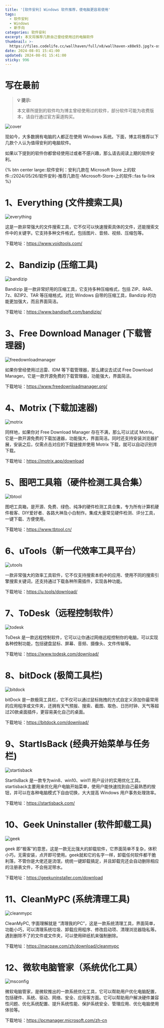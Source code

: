 ```yaml
---
title: '[软件安利] Windows 软件推荐，使电脑更容易使用'
tags:
  - 软件安利
  - Windows
  - 新手向
categories: 软件安利
excerpt: 本文将推荐几款自己曾经使用过的电脑软件
thumbnail: >-
  https://files.codelife.cc/wallhaven/full/x8/wallhaven-x88e93.jpg?x-oss-process=image/resize,limit_0,m_fill,w_2560,h_1440/quality,Q_92/format,webp
date: 2024-08-01 15:41:00
updated: 2024-08-01 15:41:00
sticky: 996
---
```



# 写在最前

> **💡 提示:** 
>
> 本文章所提到的软件均为博主曾经使用过的软件，部分软件可能为收费版本，请自行通过官方渠道购买。

![cover](https://files.codelife.cc/wallhaven/full/x8/wallhaven-x88e93.jpg?x-oss-process=image/resize,limit_0,m_fill,w_2560,h_1440/quality,Q_92/format,webp)

现如今，大多数拥有电脑的人都正在使用 Windows 系统。下面，博主将推荐以下几款个人认为值得安利的电脑软件。

如果以下提到的软件你都曾经使用过或者不感兴趣，那么请去阅读上期的软件安利。

{% btn center large::软件安利：安利几款在 Microsoft Store 上的软件::/2024/05/26/软件安利-推荐几款在-Microsoft-Store-上的软件::fas fa-link %} 


# 1、Everything (文件搜索工具)

![everything](/images/2024/0801/everything.jpg)

这是一款非常强大的文件搜索工具，它不仅可以快速搜索具体的文件，还能搜索文件中的关键字。它支持多种文件格式，包括图片、音频、视频、压缩包等。

下载地址：https://www.voidtools.com/

# 2、Bandizip (压缩工具)

![bandizip](/images/2024/0801/bandizip.jpg)

Bandizip 是一款非常好用的压缩工具，它支持多种压缩格式，包括 ZIP、RAR、7z、BZIP2、TAR 等压缩格式。对比 Windows 自带的压缩工具，Bandizip 的功能更加强大，而且界面简洁。

下载地址：https://www.bandisoft.com/bandizip/

# 3、Free Download Manager (下载管理器)

![freedownloadmanager](/images/2024/0801/fdm.jpg)

如果你曾经使用过迅雷、IDM 等下载管理器，那么建议去试试 Free Download Manager。它是一款开源免费的下载管理器，功能强大，界面简洁。

下载地址：https://www.freedownloadmanager.org/

# 4、Motrix (下载加速器)

![motrix](/images/2024/0801/motrix.jpg)

同样地，如果你对 Free Download Manager 存在不满，那么可以试试 Motrix。它是一款开源免费的下载加速器，功能强大，界面简洁。同时还支持安装浏览器扩展，安装之后，仅需点击对应的下载链接并使用 Motrix 下载，就可以自动识别并下载。

下载地址：https://motrix.app/download

# 5、图吧工具箱（硬件检测工具合集）

![tbtool](/images/2024/0801/tbtool.jpg)

图吧工具箱，是开源、免费、绿色、纯净的硬件检测工具合集，专为所有计算机硬件极客、DIY爱好者、各路大神及小白制作。集成大量常见硬件检测、评分工具，一键下载、方便使用。

下载地址：https://www.tbtool.cn/

# 6、uTools（新一代效率工具平台）

![utools](/images/2024/0801/utools.jpg)

一款非常强大的效率工具软件，它不仅支持搜索本机中的应用、使用不同的搜索引擎搜索关键词，还支持通过下载各种所需插件，实现各种功能。

下载地址：https://u.tools/download/

# 7、ToDesk（远程控制软件）

![todesk](/images/2024/0801/todesk.jpg)

ToDesk 是一款远程控制软件，它可以让你通过网络远程控制你的电脑，可以实现各种控制功能，包括键盘鼠标、屏幕、音频、摄像头、文件传输等。

下载地址：https://www.todesk.com/download/

# 8、bitDock (极简工具栏)

![bitdock](/images/2024/0801/bitdock.png)

bitDock 是一款极简工具栏，它不仅可以通过鼠标拖拽的方式自定义添加你最常用的应用程序或文件夹，还拥有天气预报、搜索、截图、取色、日历时钟、天气等超过20款桌面插件，更容易美化自己的桌面。

下载地址：https://bitdock.com/download/

# 9、StartIsBack (经典开始菜单与任务栏)

![startisback](/images/2024/0801/startisback.jpg)

StartIsBack 是一款专为win8、win10、win11 用户设计的实用优化工具。startisback主要用来优化用户电脑开始菜单，使用户能快速找到自己最熟悉的按钮，并可以在各种电脑模式下自由切换，大大提高 Windows 用户事务处理效率。

下载地址：https://startisback.com/

# 10、Geek Uninstaller (软件卸载工具)

![geek](/images/2024/0801/geek.jpg)

geek 即“极客”的意思，这是一款无比强大的卸载软件，它界面简单不复杂，体积小巧，无需安装，点开即可使用。geek就和它的名字一样，卸载任何软件都干脆利落，不管你是大佬还是流氓，统统一键卸载搞定，并且卸载完还会自动删除相应的注册表文件，不会拖泥带水。

下载地址：https://geekuninstaller.com/download

# 11、CleanMyPC (系统清理工具)

![cleanmypc](/images/2024/0801/cleanmypc.jpg)

CleanMyPC, 字面理解就是 “清理我的PC”，这是一款系统清理工具，界面简单，功能小巧，可以清理系统垃圾、卸载应用程序、修改启动项、清理浏览器隐私等。遇到删除不了的文件或文件夹，可以使用碎纸机来强制删除。

下载地址：https://macpaw.com/zh/download/cleanmypc

# 12、微软电脑管家（系统优化工具）

![msconfig](/images/2024/0801/msconfig.jpg)

微软电脑管家，是微软推出的一款系统优化工具，它可以帮助用户优化电脑配置，包括硬件、系统、驱动、网络、安全、应用等方面。它可以帮助用户解决硬件兼容性问题、优化系统配置、提升系统性能、保护系统安全、管理应用、优化电脑使用体验等。

下载地址：https://pcmanager.microsoft.com/zh-cn
